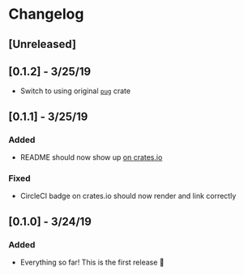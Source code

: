 # Changelog

## [Unreleased]

## [0.1.2] - 3/25/19

* Switch to using original [`pug`](https://crates.io/crates/pug) crate

## [0.1.1] - 3/25/19

### Added

* README should now show up [on crates.io](https://crates.io/crates/resufancy)

### Fixed

* CircleCI badge on crates.io should now render and link correctly

## [0.1.0] - 3/24/19

### Added

* Everything so far! This is the first release 🎉
